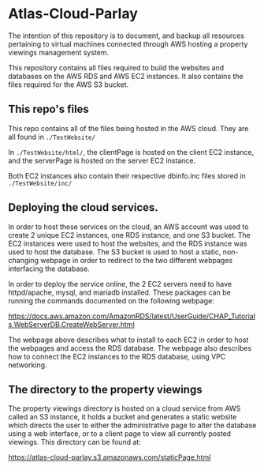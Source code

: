 # Atlas-Cloud-Parlay
The intention of this repository is to document, and backup all resources pertaining to virtual machines connected through AWS hosting a property viewings management system.

This repository contains all files required to build the websites and databases on the AWS RDS and AWS EC2 instances. It also contains the files required for the AWS S3 bucket.

## This repo's files
This repo contains all of the files being hosted in the AWS cloud. They are all found in `./TestWebsite/`

In `./TestWebsite/html/`, the clientPage is hosted on the client EC2 instance, and the serverPage is hosted on the server EC2 instance. 

Both EC2 instances also contain their respective dbinfo.inc files stored in `./TestWebsite/inc/` 

## Deploying the cloud services.
In order to host these services on the cloud, an AWS account was used to create 2 unique EC2 instances, one RDS instance, and one S3 bucket. The EC2 instances were used to host the websites, and the RDS instance was used to host the database. The S3 bucket is used to host a static, non-changing webpage in order to redirect to the two different webpages interfacing the database.

In order to deploy the service online, the 2 EC2 servers need to have httpd/apache, mysql, and mariadb installed.
These packages can be running the commands documented on the following webpage:

https://docs.aws.amazon.com/AmazonRDS/latest/UserGuide/CHAP_Tutorials.WebServerDB.CreateWebServer.html

The webpage above describes what to install to each EC2 in order to host the webpages and access the RDS database. The webpage also describes how to connect the EC2 instances to the RDS database, using VPC networking.

<!-- ```sudo yum install httpd```

```sudo yum install mysql, mariadb```

Once these are installed, the webpage service, httpd, must be started. This can be done by running the following command:

```sudo systemctl start httpd```

Once the webpage service has been started, the webpage can be found at the EC2 instances endpoint, found in the AWS interface for the instance.

The main ec2 login, ec2-user needs to have access to the /var/www directory so that all the files inside the directory can be seen by each other, and so that the files can be edited. This can be done by running the following command: -->

## The directory to the property viewings
The property viewings directory is hosted on a cloud service from AWS called an S3 instance, it holds a bucket and generates a static website which directs the user to either the administrative page to alter the database using a web interface, or to a client page to view all currently posted viewings. This directory can be found at:

https://atlas-cloud-parlay.s3.amazonaws.com/staticPage.html
